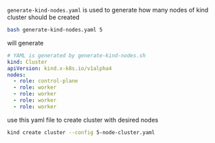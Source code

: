 `generate-kind-nodes.yaml` is used to generate how many nodes of kind cluster should be created

```bash
bash generate-kind-nodes.yaml 5
```
will generate 
```yaml
# YAML is generated by generate-kind-nodes.sh
kind: Cluster
apiVersion: kind.x-k8s.io/v1alpha4
nodes:
  - role: control-plane
  - role: worker
  - role: worker
  - role: worker
  - role: worker
```
use this yaml file to create cluster with desired nodes

```bash
kind create cluster --config 5-node-cluster.yaml
```